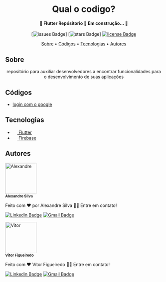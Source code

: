 
<h1 align="center" color=""> Qual o codigo? </h1>
  
  <h4 align="center"> 
	🚧  Flutter Repósitorio 🚀 Em construção...  🚧
  </h4>

  <div align="center">
 
  [![issues Badge](https://img.shields.io/github/issues/alexandreturial/qual_o_codigo?color=%231389FD?style=flat-square)]
  [![stars Badge](https://img.shields.io/github/stars/alexandreturial/qual_o_codigo?color=%231389FD?style=flat-square)]
  [![license Badge](https://img.shields.io/badge/License-Apache--2.0-%231389FD?style=flat-square)](https://github.com/alexandreturial/qual_o_codigo/blob/main/LICENSE)
 
  </div>

  <p align="center">
    <a href="#Sobre">Sobre</a> •
    <a href="#Códigos">Códigos</a> • 
    <a href="#Tecnologias">Tecnologias</a> • 
    <a href="#Autores">Autores</a>
  </p>
  
  <h2>Sobre</h2>
  
  <p align="center">
    repositório para auxiliar desenvolvedores a encontrar funcionalidades para o desenvolvimento de suas aplicações
  </p>

  <h2>Códigos</h2>
  <ul>
      <li>
        <a href="#">
          login com o google
        </a>
      </li>
    </ul>


  <h2>Tecnologias</h2>
    <ul>
      <li>
        <a href="https://flutter.dev/">
          <img src="https://cdn.iconscout.com/icon/free/png-512/flutter-2038877-1720090.png" width="15px;"/>
          Flutter
        </a>
      </li>
      <li>
        <a href="https://firebase.google.com/">
          <img
            src="https://img.icons8.com/color/452/firebase.png" width="15px;"/>
          Firebase
        </a>
      </li>
    </ul>
  
  <h2>Autores</h2>
  <div>
    <img styles="border-radius:50px;" src="https://avatars.githubusercontent.com/u/29807033?s=400&u=3c349b78c5dbbb9f6eff2719d64a726ad77e0dc1&v=4"  width="100px;" alt="Alexandre"/>
    <br />
    <sub><b>Alexandre Silva</b></sub>
  </div>
  
  Feito com ❤️ por Alexandre Silva 👋🏽 Entre em contato!

  [![Linkedin Badge](https://img.shields.io/badge/-Alexandre_silva-%230c93e4?style=for-the-badge&logo=LinkedIn)](https://www.linkedin.com/in/alexandre-silva-turial-62324a134/)
  [![Gmail Badge](https://img.shields.io/badge/-aleturial8%40gmail.com-%23EA4335?style=for-the-badge&logo=Gmail&logoColor=white&)](mailto:aleturial8@gmail.com)

  <div>
    <img src="https://media-exp1.licdn.com/dms/image/C4E03AQG_GXgll2xoKQ/profile-displayphoto-shrink_200_200/0/1599840532756?e=1632355200&v=beta&t=IfGTnmQwm4HWRz05fDjbMWAtgKEmgPOXSgiIKsBvQsY"  width="100px;" alt="Vítor"/>
    <br />
    <sub><b>Vítor Figueiredo</b></sub>
  </div>
  
  Feito com ❤️ Vítor Figueiredo 👋🏽 Entre em contato!

  [![Linkedin Badge](https://img.shields.io/badge/-V%C3%ADtor%20Figueiredo-%230c93e4?style=for-the-badge&logo=LinkedIn)](https://www.linkedin.com/in/vfig/)
  [![Gmail Badge](https://img.shields.io/badge/-eliotefig%40gmail.com-%23EA4335?style=for-the-badge&logo=Gmail&logoColor=white&)](mailto:eliotefig@gmail.com)

 